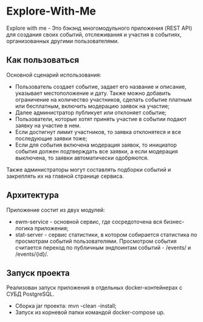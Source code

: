# Explore-With-Me

Explore with me - Это бэкэнд многомодульного приложения (REST API) для создания своих событий, отслеживания и участия в событиях, организованных другими пользователями.

## Как пользоваться
Основной сценарий использования:
 - Пользователь создает событие, задает его название и описание, указывает местоположение и дату. Также можно добавить 
ограничение на количество участников, сделать событие платным или бесплатным, включить модерацию заявок на участие;
 - Далее администратор публикует или отклоняет событие;
 - Пользователи, которые хотят принять участие в событии подают заявку на участие в нем.
 - Если достигнут лимит участников, то заявка отклонятеся и все последующие заявки тоже;
 - Если для события включена модерация заявок, то инициатор события должен подтверждать все заявки, а если модерация выключена, то заявки
автоматически одобряются.

Также администраторы могут составлять подборки событий и закреплять их на главной странице сервиса.

## Архитектура
Приложение состит из двух модулей:
* ewm-service - основной сервис, где сосредоточена вся бизнес-логика приложения;
* stat-server - сервис статистики, в котором собирается статистика по просмотрам событий пользователями. Просмотром события считается переход по публичным эндпоинтам событий - /events/ и /events/{id}/.

## Запуск проекта
Реализован запуск приложения в отдельных docker-контейнерах с CУБД PostgreSQL.
* Сборка jar проекта: mvn -clean -install;
* Запуск из корневой папки командой docker-compose up.

